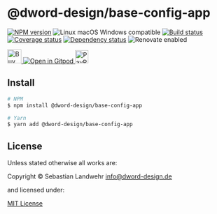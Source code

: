 <!-- TITLE/ -->
# @dword-design/base-config-app
<!-- /TITLE -->

<!-- BADGES/ -->
[![NPM version](https://img.shields.io/npm/v/@dword-design/base-config-app.svg)](https://npmjs.org/package/@dword-design/base-config-app)
![Linux macOS Windows compatible](https://img.shields.io/badge/os-linux%20%7C%C2%A0macos%20%7C%C2%A0windows-blue)
[![Build status](https://img.shields.io/github/workflow/status/dword-design/base-config-app/build)](https://github.com/dword-design/base-config-app/actions)
[![Coverage status](https://img.shields.io/coveralls/dword-design/base-config-app)](https://coveralls.io/github/dword-design/base-config-app)
[![Dependency status](https://img.shields.io/david/dword-design/base-config-app)](https://david-dm.org/dword-design/base-config-app)
![Renovate enabled](https://img.shields.io/badge/renovate-enabled-brightgreen)

<a href="https://www.buymeacoffee.com/dword">
  <img
    src="https://www.buymeacoffee.com/assets/img/guidelines/download-assets-sm-2.svg"
    alt="Buy Me a Coffee"
    height="32"
  >
</a><a href="https://gitpod.io/#https://github.com/dword-design/base-config-app">
  <img src="https://gitpod.io/button/open-in-gitpod.svg" alt="Open in Gitpod">
</a>
<a href="https://paypal.me/SebastianLandwehr">
  <img
    src="https://upload.wikimedia.org/wikipedia/commons/b/b5/PayPal.svg"
    alt="PayPal"
    height="30"
  >
</a>
<!-- /BADGES -->

<!-- DESCRIPTION/ -->

<!-- /DESCRIPTION -->

<!-- INSTALL/ -->
## Install

```bash
# NPM
$ npm install @dword-design/base-config-app

# Yarn
$ yarn add @dword-design/base-config-app
```
<!-- /INSTALL -->

<!-- LICENSE/ -->
## License

Unless stated otherwise all works are:

Copyright &copy; Sebastian Landwehr <info@dword-design.de>

and licensed under:

[MIT License](https://opensource.org/licenses/MIT)
<!-- /LICENSE -->
